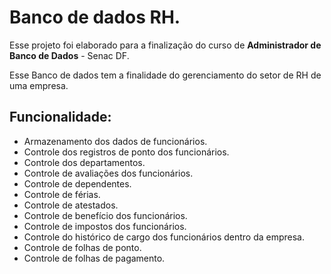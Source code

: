 # Banco de dados RH.

Esse projeto foi elaborado para a finalização do curso de **Administrador de Banco de Dados** - Senac DF.

Esse Banco de dados tem a finalidade do gerenciamento do setor de RH de uma empresa.

## Funcionalidade:

* Armazenamento dos dados de funcionários.
* Controle dos registros de ponto dos funcionários.
* Controle dos departamentos.
* Controle de avaliações dos funcionários.
* Controle de dependentes.
* Controle de férias.
* Controle de atestados.
* Controle de benefício dos funcionários.
* Controle de impostos dos funcionários.
* Controle do histórico de cargo dos funcionários dentro da empresa.
* Controle de folhas de ponto.
* Controle de folhas de pagamento.

